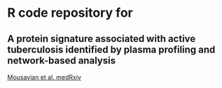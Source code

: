 # R code repository for 

## A protein signature associated with active tuberculosis identified by plasma profiling and network-based analysis

[Mousavian et al. medRxiv](https://www.medrxiv.org/content/medrxiv/early/2022/04/22/2022.04.22.22274170.full.pdf)
